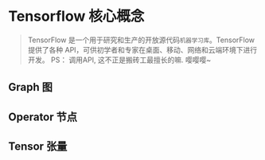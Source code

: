 # Tensorflow 核心概念

> TensorFlow 是一个用于研究和生产的开放源代码`机器学习库`。TensorFlow 提供了各种 API，可供初学者和专家在桌面、移动、网络和云端环境下进行开发。
PS： 调用API, 这不正是搬砖工最擅长的嘛. 嘤嘤嘤~

## Graph 图

## Operator 节点

## Tensor 张量
